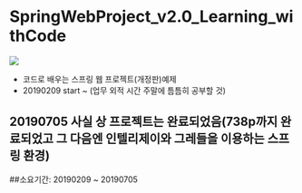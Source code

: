 # SpringWebProject_v2.0_Learning_withCode
<img src="https://user-images.githubusercontent.com/44331989/52514738-c2978e80-2c57-11e9-86a6-9b5ef4a0e8b6.png"><br>
* 코드로 배우는 스프링 웹 프로젝트(개정판)예제
* 20190209 start ~ (업무 외적 시간 주말에 틈틈히 공부할 것)

## 20190705 사실 상 프로젝트는 완료되었음(738p까지 완료되었고 그 다음엔 인텔리제이와 그레들을 이용하는 스프링 환경)<br>

##소요기간: 20190209 ~ 20190705<br>
